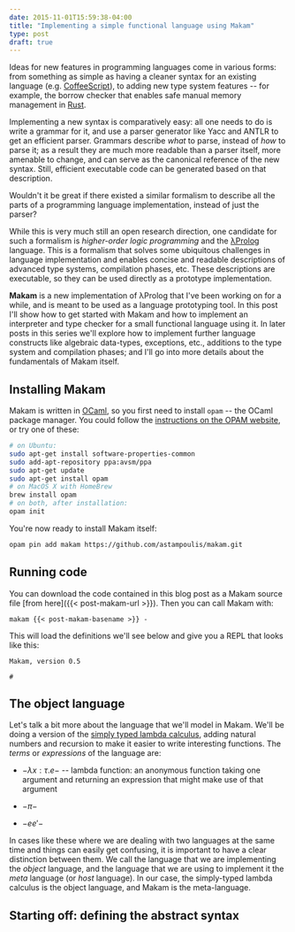 ```yaml
---
date: 2015-11-01T15:59:38-04:00
title: "Implementing a simple functional language using Makam"
type: post
draft: true
---
```


Ideas for new features in programming languages come in various forms: from something as simple as
having a cleaner syntax for an existing language (e.g. [CoffeeScript](http://coffeescript.org/)), to
adding new type system features -- for example, the borrow checker that enables safe manual memory
management in [Rust](http://rust-lang.org/).

Implementing a new syntax is comparatively easy: all one needs to do is write a grammar for it, and
use a parser generator like Yacc and ANTLR to get an efficient parser. Grammars describe *what* to
parse, instead of *how* to parse it; as a result they are much more readable than a parser itself,
more amenable to change, and can serve as the canonical reference of the new syntax. Still, efficient
executable code can be generated based on that description.

Wouldn't it be great if there existed a similar formalism to describe all the parts of a programming
language implementation, instead of just the parser?

<!--more-->

While this is very much still an open research direction, one candidate for such a formalism is
*higher-order logic programming* and the [λProlog](http://www.lix.polytechnique.fr/~dale/lProlog/) language.
This is a formalism that solves some ubiquitous challenges in language implementation and enables
concise and readable descriptions of advanced type systems, compilation phases, etc. These descriptions
are executable, so they can be used directly as a prototype implementation.

**Makam** is a new implementation of λProlog that I've been working on for a while, and is meant to
be used as a language prototyping tool. In this post I'll show how to get started with Makam and how
to implement an interpreter and type checker for a small functional language using it. In later
posts in this series we'll explore how to implement further language constructs like algebraic
data-types, exceptions, etc., additions to the type system and compilation phases; and I'll go into
more details about the fundamentals of Makam itself.

## Installing Makam

Makam is written in [OCaml](http://ocaml.org), so you first need to install `opam` -- the OCaml package manager.
You could follow the [instructions on the OPAM website](http://opam.ocaml.org/doc/Install.html), or try one of
these:

```bash
# on Ubuntu:
sudo apt-get install software-properties-common
sudo add-apt-repository ppa:avsm/ppa
sudo apt-get update
sudo apt-get install opam
# on MacOS X with HomeBrew
brew install opam
# on both, after installation:
opam init
```

You're now ready to install Makam itself:
```bash
opam pin add makam https://github.com/astampoulis/makam.git
```

## Running code

You can download the code contained in this blog post as a Makam source file [from here]({{< post-makam-url >}}).
Then you can call Makam with:

    makam {{< post-makam-basename >}} -

This will load the definitions we'll see below and give you a REPL that looks like this:

	Makam, version 0.5

    #

## The object language

Let's talk a bit more about the language that we'll model in Makam. We'll be doing a version of the
[simply typed lambda calculus](https://en.wikipedia.org/wiki/Simply_typed_lambda_calculus), adding
natural numbers and recursion to make it easier to write interesting functions. The *terms* or
*expressions* of the language are:

- $- \lambda x:\tau.e -$ -- lambda function: an anonymous function taking one argument and returning an expression
  that might make use of that argument

- $- \pi -$

- $- e{}e' -$

In cases like these where we are dealing with two languages at the same time and things can easily
get confusing, it is important to have a clear distinction between them. We call the language that
we are implementing the *object* language, and the language that we are using to implement it the *meta*
language (or *host* language). In our case, the simply-typed lambda calculus is the object language,
and Makam is the meta-language.

## Starting off: defining the abstract syntax

